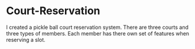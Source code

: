 # Court-Reservation

I created a pickle ball court reservation system. There are three courts and three types of members. Each member has there own set of features when reserving a slot.
